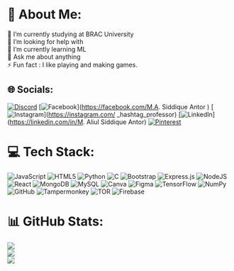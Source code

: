 # 💫 About Me:
🔭 I’m currently studying at BRAC University<br>👯 I’m looking for help with<br>🌱 I’m currently learning ML<br>💬 Ask me about anything<br>⚡ Fun fact : I like playing and making games.


## 🌐 Socials:
[![Discord](https://img.shields.io/badge/Discord-%237289DA.svg?logo=discord&logoColor=white)](https://discord.gg/https://discord.gg/N7sZpAqp) [![Facebook](https://img.shields.io/badge/Facebook-%231877F2.svg?logo=Facebook&logoColor=white)](https://facebook.com/M.A. Siddique Antor ) [![Instagram](https://img.shields.io/badge/Instagram-%23E4405F.svg?logo=Instagram&logoColor=white)](https://instagram.com/ _hashtag_professor) [![LinkedIn](https://img.shields.io/badge/LinkedIn-%230077B5.svg?logo=linkedin&logoColor=white)](https://linkedin.com/in/M. Aliul Siddique Antor) [![Pinterest](https://img.shields.io/badge/Pinterest-%23E60023.svg?logo=Pinterest&logoColor=white)](https://pinterest.com/Antor1971) 

# 💻 Tech Stack:
![JavaScript](https://img.shields.io/badge/javascript-%23323330.svg?style=plastic&logo=javascript&logoColor=%23F7DF1E) ![HTML5](https://img.shields.io/badge/html5-%23E34F26.svg?style=plastic&logo=html5&logoColor=white) ![Python](https://img.shields.io/badge/python-3670A0?style=plastic&logo=python&logoColor=ffdd54) ![C](https://img.shields.io/badge/c-%2300599C.svg?style=plastic&logo=c&logoColor=white) ![Bootstrap](https://img.shields.io/badge/bootstrap-%238511FA.svg?style=plastic&logo=bootstrap&logoColor=white) ![Express.js](https://img.shields.io/badge/express.js-%23404d59.svg?style=plastic&logo=express&logoColor=%2361DAFB) ![NodeJS](https://img.shields.io/badge/node.js-6DA55F?style=plastic&logo=node.js&logoColor=white) ![React](https://img.shields.io/badge/react-%2320232a.svg?style=plastic&logo=react&logoColor=%2361DAFB) ![MongoDB](https://img.shields.io/badge/MongoDB-%234ea94b.svg?style=plastic&logo=mongodb&logoColor=white) ![MySQL](https://img.shields.io/badge/mysql-4479A1.svg?style=plastic&logo=mysql&logoColor=white) ![Canva](https://img.shields.io/badge/Canva-%2300C4CC.svg?style=plastic&logo=Canva&logoColor=white) ![Figma](https://img.shields.io/badge/figma-%23F24E1E.svg?style=plastic&logo=figma&logoColor=white) ![TensorFlow](https://img.shields.io/badge/TensorFlow-%23FF6F00.svg?style=plastic&logo=TensorFlow&logoColor=white) ![NumPy](https://img.shields.io/badge/numpy-%23013243.svg?style=plastic&logo=numpy&logoColor=white) ![GitHub](https://img.shields.io/badge/github-%23121011.svg?style=plastic&logo=github&logoColor=white) ![Tampermonkey](https://img.shields.io/badge/tampermonkey-%2300485B.svg?style=plastic&logo=tampermonkey&logoColor=white) ![TOR](https://img.shields.io/badge/tor-%237E4798.svg?style=plastic&logo=tor-project&logoColor=white) ![Firebase](https://img.shields.io/badge/firebase-%23039BE5.svg?style=plastic&logo=firebase)
# 📊 GitHub Stats:
![](https://github-readme-stats.vercel.app/api?username=AbtahiIntesir&theme=prussian&hide_border=false&include_all_commits=true&count_private=true)<br/>
![](https://github-readme-streak-stats.herokuapp.com/?user=AbtahiIntesir&theme=prussian&hide_border=false)<br/>
![](https://github-readme-stats.vercel.app/api/top-langs/?username=AbtahiIntesir&theme=prussian&hide_border=false&include_all_commits=true&count_private=true&layout=compact)
